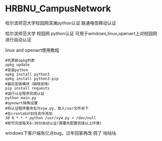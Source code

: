 # HRBNU_CampusNetwork
哈尔滨师范大学校园网深澜python认证 联通电信移动认证

哈尔滨师范大学 校园网 python认证 可用于windows,linux,openwrt上对校园网进行自动认证  
  
linux and openwrt使用教程
```
#先更新opkg列表
opkg update
#安装python
opkg install python3  
opkg install python3-pip  
#最后安装模块（缺啥安啥）
pip install requests  
#运行认证程序完成认证
python main.py
#openwrt特殊设置  
#将认证程序重命名为xyw.py，放入/usr文件夹下
#在crontab计划任务中添加
30 6 * * * python /usr/xyw.py > /dev/null
#即可完成每天6:30分自动认证(需要先配置完成以上环境)
```  
windows下客户端有亿点bug，过年回家再改
鸽了 咕咕咕
